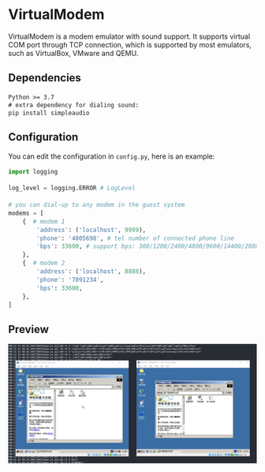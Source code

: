 # VirtualModem

VirtualModem is a modem emulator with sound support.
It supports virtual COM port through TCP connection, which is supported by most emulators, such as VirtualBox, VMware and QEMU.

## Dependencies
```
Python >= 3.7
# extra dependency for dialing sound:
pip install simpleaudio
```


## Configuration
You can edit the configuration in `config.py`, here is an example:
```Python
import logging

log_level = logging.ERROR # LogLevel

# you can dial-up to any modem in the guest system
modems = [
    {  # modem 1
        'address': ('localhost', 9999),
        'phone': '4805698', # tel number of connected phone line
        'bps': 33600, # support bps: 300/1200/2400/4800/9600/14400/28800/33600/56000
    },
    {  # modem 2
        'address': ('localhost', 8888),
        'phone': '7891234',
        'bps': 33600,
    },
]
```

## Preview
![screen_record](./img/Internet.webp)
